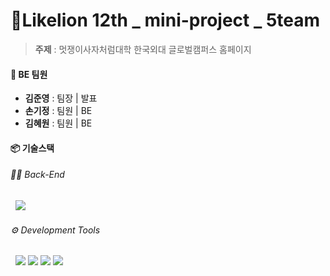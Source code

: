 # 🦁Likelion 12th _  mini-project _ 5team

> **주제** : 멋쟁이사자처럼대학 한국외대 글로벌캠퍼스 홈페이지

#### 👥 BE 팀원
- **김준영** : 팀장 | 발표
- **손기정** : 팀원 | BE
- **김혜원** : 팀원 | BE

#### 📦 기술스택
###### 👩‍💻 Back-End
&nbsp; <img src="https://img.shields.io/badge/Django-092E20?style=flat&logo=django&logoColor=white">
###### ⚙️ Development Tools
&nbsp; <img src="https://img.shields.io/badge/GitHub-181717?style=flat&logo=github&logoColor=white">&nbsp;<img src="https://img.shields.io/badge/discord-5865F2?style=flat&logo=discord&logoColor=white">&nbsp;<img src="https://img.shields.io/badge/Notion-000?style=flat&logo=notion&logoColor=white">&nbsp;<img src="https://img.shields.io/badge/Figma-F24E1E?style=flat&logo=figma&logoColor=white">

